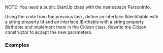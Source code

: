 NOTE: You need a public StartUp class with the namespace PersonInfo.

Using the code from the previous task, define an interface IIdentifiable with a string property Id and an interface IBirthable with a string property Birthdate and implement them in the Citizen class. Rewrite the Citizen constructor to accept the new parameters.

### Examples

